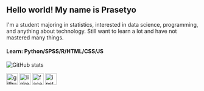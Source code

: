 ## Hello world! My name is Prasetyo

I'm a student majoring in statistics, interested in data science, programming, and anything about technology. Still want to learn a lot and have not mastered many things.

#### Learn: Python/SPSS/R/HTML/CSS/JS

![GitHub stats](https://github-readme-stats.vercel.app/api?username=profjrmalik&theme=blue-green&show_icons=true)

[<img src='https://cdn.jsdelivr.net/npm/simple-icons@5.1.0/icons/github.svg' alt='github' height='30'>](https://github.com/profjrmalik)  [<img src='https://cdn.jsdelivr.net/npm/simple-icons@5.1.0/icons/linkedin.svg' alt='linkedin' height='30'>](https://www.linkedin.com/in/prasetyo-fajar-malik-86b186210/)  [<img src='https://cdn.jsdelivr.net/npm/simple-icons@5.1.0/icons/facebook.svg' alt='facebook' height='30'>](https://www.facebook.com/profile.php?id=100006135377743)  [<img src='https://cdn.jsdelivr.net/npm/simple-icons@5.1.0/icons/instagram.svg' alt='instagram' height='30'>](https://www.instagram.com/profjrmalik/)  

